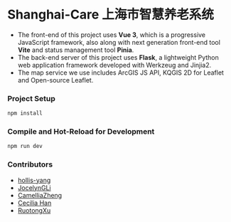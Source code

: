 #  Shanghai-Care 上海市智慧养老系统

- The front-end of this project uses **Vue 3**, which is a progressive JavaScript framework, also along with next generation front-end tool **Vite** and status management tool **Pinia**.
- The back-end server of this project uses **Flask**, a lightweight Python web application framework developed with Werkzeug and Jinjia2.
- The map service we use includes ArcGIS JS API, KQGIS 2D for Leaflet and Open-source Leaflet.

### Project Setup

```sh
npm install
```

### Compile and Hot-Reload for Development

```sh
npm run dev
```

### Contributors

- [hollis-yang](https://github.com/hollis-yang)
- [JocelynGLi](https://github.com/JocelynGLi)
- [CamelliaZheng](https://github.com/CamelliaZheng)
- [Cecilia Han](https://github.com/Ceciliahzl)
- [RuotongXu](https://github.com/RuotongXu)
